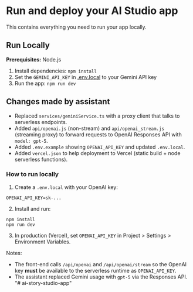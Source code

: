 # Run and deploy your AI Studio app

This contains everything you need to run your app locally.

## Run Locally

**Prerequisites:**  Node.js


1. Install dependencies:
   `npm install`
2. Set the `GEMINI_API_KEY` in [.env.local](.env.local) to your Gemini API key
3. Run the app:
   `npm run dev`



## Changes made by assistant
- Replaced `services/geminiService.ts` with a proxy client that talks to serverless endpoints.
- Added `api/openai.js` (non-stream) and `api/openai_stream.js` (streaming proxy) to forward requests to OpenAI Responses API with `model: gpt-5`.
- Added `.env.example` showing `OPENAI_API_KEY` and updated `.env.local`.
- Added `vercel.json` to help deployment to Vercel (static build + node serverless functions).

### How to run locally
1. Create a `.env.local` with your OpenAI key:

```
OPENAI_API_KEY=sk-... 
```

2. Install and run:

```
npm install
npm run dev
```

3. In production (Vercel), set `OPENAI_API_KEY` in Project > Settings > Environment Variables.

Notes:
- The front-end calls `/api/openai` and `/api/openai/stream` so the OpenAI key **must** be available to the serverless runtime as `OPENAI_API_KEY`.
- The assistant replaced Gemini usage with `gpt-5` via the Responses API.
"# ai-story-studio-app" 
